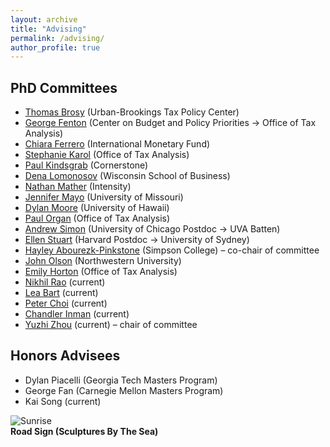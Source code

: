 ```yaml
---
layout: archive
title: "Advising"
permalink: /advising/
author_profile: true
---
```


## PhD Committees

- [Thomas Brosy](https://www.urban.org/author/thomas-brosy) (Urban-Brookings Tax Policy Center)
- [George Fenton](https://www.cbpp.org/about/our-staff/george-fenton) (Center on Budget and Policy Priorities → Office of Tax Analysis)
- [Chiara Ferrero](https://deepblue.lib.umich.edu/handle/2027.42/169665) (International Monetary Fund)
- [Stephanie Karol](https://www.stephanie-a-karol.com) (Office of Tax Analysis)
- [Paul Kindsgrab](https://sites.google.com/view/paulmkindsgrab/home) (Cornerstone)
- [Dena Lomonosov](https://www.dena-lomonosov.com) (Wisconsin School of Business)
- [Nathan Mather](https://www.linkedin.com/in/nathan-mather-phd-70979924b/) (Intensity)
- [Jennifer Mayo](https://www.jennifer-mayo.com) (University of Missouri)
- [Dylan Moore](https://www.dylantmoore.com/) (University of Hawaii)
- [Paul Organ](https://www.paulorgan.com/#) (Office of Tax Analysis)
- [Andrew Simon](https://andrewrsimon.com) (University of Chicago Postdoc → UVA Batten)
- [Ellen Stuart](https://www.ellenstuart.com) (Harvard Postdoc → University of Sydney)
- [Hayley Abourezk-Pinkstone](https://sites.google.com/view/hayley-abourezk-pinkstone) (Simpson College) – co-chair of committee
- [John Olson](https://www.johnsolson.com) (Northwestern University)
- [Emily Horton](https://www.emily-horton.com) (Office of Tax Analysis)
- [Nikhil Rao](https://lsa.umich.edu/econ/people/phd-students/nikhil-rao.html) (current)
- [Lea Bart](https://www.lea-bart.com/home) (current)
- [Peter Choi](https://lsa.umich.edu/econ/people/phd-students/peterjc.html) (current)
- [Chandler Inman](https://lsa.umich.edu/econ/people/phd-students/inmanch.html) (current)
- [Yuzhi Zhou](https://cbe.anu.edu.au/about/staff-directory/yuzhi-zhou) (current) – chair of committee


## Honors Advisees

- Dylan Piacelli (Georgia Tech Masters Program)
- George Fan (Carnegie Mellon Masters Program)
- Kai Song (current)


![Sunrise](https://ashleycraig.com/images/ooroo.jpg "Road Sign (Sculptures By The Sea)")
<br>**Road Sign (Sculptures By The Sea)**
